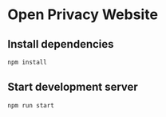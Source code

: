 # Open Privacy Website

## Install dependencies

```sh
npm install
```

## Start development server

```sh
npm run start
```
